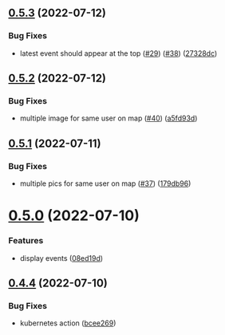 ## [0.5.3](https://github.com/EddieHubCommunity/EddieHubLive/compare/v0.5.2...v0.5.3) (2022-07-12)


### Bug Fixes

* latest event should appear at the top ([#29](https://github.com/EddieHubCommunity/EddieHubLive/issues/29)) ([#38](https://github.com/EddieHubCommunity/EddieHubLive/issues/38)) ([27328dc](https://github.com/EddieHubCommunity/EddieHubLive/commit/27328dcf0ce9fd3353cb93b83f44136f784efb63))



## [0.5.2](https://github.com/EddieHubCommunity/EddieHubLive/compare/v0.5.1...v0.5.2) (2022-07-12)


### Bug Fixes

* multiple image for same user on map  ([#40](https://github.com/EddieHubCommunity/EddieHubLive/issues/40)) ([a5fd93d](https://github.com/EddieHubCommunity/EddieHubLive/commit/a5fd93d81ae2688ced019964ac6dfc762243c06a))



## [0.5.1](https://github.com/EddieHubCommunity/EddieHubLive/compare/v0.5.0...v0.5.1) (2022-07-11)


### Bug Fixes

* multiple pics for same user on map ([#37](https://github.com/EddieHubCommunity/EddieHubLive/issues/37)) ([179db96](https://github.com/EddieHubCommunity/EddieHubLive/commit/179db9661f7c4012b63cdc78e6c75b9484ba534f))



# [0.5.0](https://github.com/EddieHubCommunity/EddieHubLive/compare/v0.4.4...v0.5.0) (2022-07-10)


### Features

* display events ([08ed19d](https://github.com/EddieHubCommunity/EddieHubLive/commit/08ed19d8ba19fa4f08afa92ce7db192b0e3797d6))



## [0.4.4](https://github.com/EddieHubCommunity/EddieHubLive/compare/v0.4.3...v0.4.4) (2022-07-10)


### Bug Fixes

* kubernetes action ([bcee269](https://github.com/EddieHubCommunity/EddieHubLive/commit/bcee2690057919c4f1b8ca9c5a104c64e60312e7))



